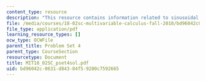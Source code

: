 ```yaml
---
content_type: resource
description: "This resource contains information related to sinusoidal shape.\r\n"
file: /media/courses/18-02sc-multivariable-calculus-fall-2010/bd96042c0631d84384f59280c7592665_MIT18_02SC_pset4sol.pdf
file_type: application/pdf
learning_resource_types: []
ocw_type: OCWFile
parent_title: Problem Set 4
parent_type: CourseSection
resourcetype: Document
title: MIT18_02SC_pset4sol.pdf
uid: bd96042c-0631-d843-84f5-9280c7592665
---
```

